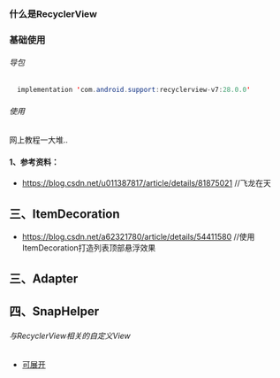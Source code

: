 ### 什么是RecyclerView



###	基础使用
###### 导包
```java
  implementation 'com.android.support:recyclerview-v7:28.0.0'
```
###### 使用
网上教程一大堆..




####	1、参考资料：

- https://blog.csdn.net/u011387817/article/details/81875021  //飞龙在天



##	三、ItemDecoration

- https://blog.csdn.net/a62321780/article/details/54411580  //使用ItemDecoration打造列表顶部悬浮效果



##	三、Adapter



##	四、SnapHelper

######  与RecyclerView相关的自定义View
- [可展开](https://github.com/saket/InboxRecyclerView)
